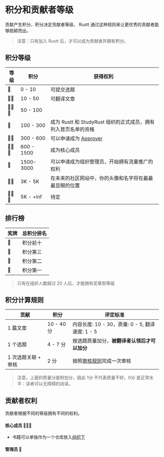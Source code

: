 # 积分和贡献者等级
贡献产生积分，积分决定贡献者等级， Rustt 通过这种规则来让更优秀的贡献者能够脱颖而出。

> 注意：只有加入 Rustt 后，才可以成为贡献者并拥有积分。

## 积分等级
| 等级 | 积分 | 获得权利 | 
| --- | --- | --- |
| 🌟 | 0 - 10 | 可提交选题 |
| 🌟🌟 | 10 - 50 | 可翻译文章 |  
| 🌟🌟🌟 | 50 - 100 | |
| 💎 |  100 - 300 | 成为 Rustt 和 StudyRust 组织的正式成员，拥有列入首页名单的资格 | 
| 💎💎 | 300 - 600 |  可以申请成为 [Approver](https://github.com/orgs/studyrs/teams/rustt-approvers) | 
| 💎💎💎 | 600 - 1500 | 成为核心成员|
| 🔮 | 1500- 3000 | 可以申请成为组织管理员，开始拥有流量推广的权利 |
| 🔮🔮 | 3K - 5K |  在未来的社区网站中，你的头像和名字将在最最最显眼的位置 |
| 🔮🔮🔮 | 5K - +inf | 待定 |

## 排行榜

| 奖牌 | 总积分排名 |
| --- | --- | 
| <span class="rustt trophy">🏅</span> | 积分前十 |
| <span class="rustt trophy">🥉</span> | 积分第三 |
| <span class="rustt trophy">🥈</span> | 积分第二 |
| <span class="rustt trophy">🥇</span> | 积分第一 |


> 只有在组织人数超过 20 人后，才能拥有奖章型等级

## 积分计算规则

| 贡献 | 积分 | 评定标准 | 
| --- | --- | --- |
| 1 篇文章 | 10 - 40 分 | 内容长度: 10 - 30，质量: 0 - 5, 翻译速度: 1 - 5 |
| 1 个选题 | 4 - 7 分 | 按选题质量加分，**被翻译者认领后才可以加分** |
| 1 次选题关联 + 审核 | 2 分 | 按照[审核规则](../translation-guide/approver.md)完成一次审核 | 

> 注意，上面的质量分是附加分，因此 1分 不代表质量不好。0分 是正常水平：读者可以无障碍的阅读。

## 贡献者权利
贡献者根据不同的等级拥有不同的权利。


#### 核心成员 💎💎💎

- 书籍可以单独作为一个仓库放入[组织下](https://github.com/studyrs)

#### 管理员 🔮

